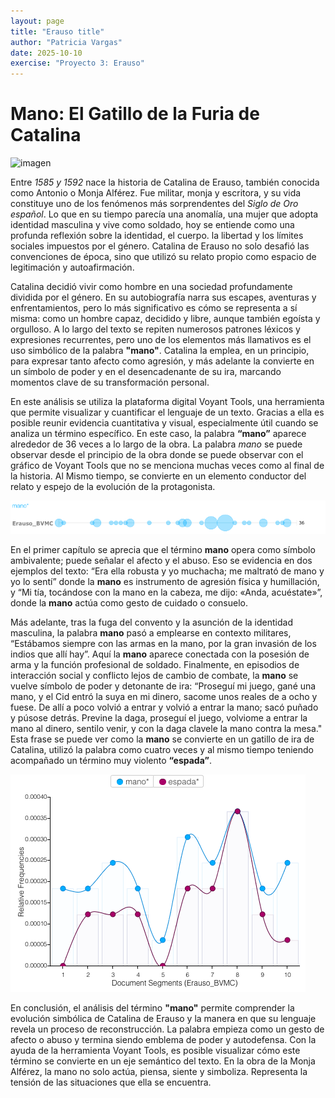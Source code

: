 ```yaml
---
layout: page
title: "Erauso title"
author: "Patricia Vargas"
date: 2025-10-10
exercise: "Proyecto 3: Erauso"
---
```


# Mano: El Gatillo de la Furia de Catalina 

![imagen](https://www.theawl.com/wp-content/uploads/2017/03/1qaO1zMjPHyHticpfgJThfA.jpeg)

Entre *1585 y 1592* nace la historia de Catalina de Erauso, también conocida como Antonio o Monja Alférez. Fue militar, monja y escritora, y su vida constituye uno de los fenómenos más sorprendentes del *Siglo de Oro español*. Lo que en su tiempo parecía una anomalía, una mujer que adopta identidad masculina y vive como soldado, hoy se entiende como una profunda reflexión sobre la identidad, el cuerpo. la libertad y los límites sociales impuestos por el género.  Catalina de Erauso no solo desafió las convenciones de época, sino que utilizó su relato propio como espacio de legitimación y autoafirmación. 

Catalina decidió vivir como hombre en una sociedad profundamente dividida por el género. En su autobiografía narra sus escapes, aventuras y enfrentamientos, pero lo más significativo es cómo se representa a sí misma: como un hombre capaz, decidido y libre, aunque también egoísta y orgulloso. A lo largo del texto se repiten numerosos patrones léxicos y expresiones recurrentes, pero uno de los elementos más llamativos es el uso simbólico de la palabra **"mano"**. Catalina la emplea, en un principio, para expresar tanto afecto como agresión, y más adelante la convierte en un símbolo de poder y en el desencadenante de su ira, marcando momentos clave de su transformación personal.

En este análisis se utiliza la plataforma digital Voyant Tools, una herramienta que permite visualizar y cuantificar el lenguaje de un texto. Gracias a ella es posible reunir evidencia cuantitativa y visual, especialmente útil cuando se analiza un término específico. En este caso, la palabra **“mano”** aparece alrededor de 36 veces a lo largo de la obra. La palabra *mano* se puede observar desde el principio de la obra donde se puede observar con el gráfico de Voyant Tools que no se menciona muchas veces como al final de la historia. Al Mismo tiempo, se convierte en un elemento conductor del relato y espejo de la evolución de la protagonista. 

![imagen](https://raw.githubusercontent.com/dh-miami/SPA_410_Fall25/refs/heads/main/assets/img/Midhelle-buble-mano-image.png)

En el primer capítulo se aprecia que el término **mano** opera como símbolo ambivalente; puede señalar el afecto y el abuso. Eso se evidencia en dos ejemplos del texto: “Era ella robusta y yo muchacha; me maltrató de mano y yo lo sentí” donde la **mano** es instrumento de agresión física y humillación, y “Mi tía, tocándose con la mano en la cabeza, me dijo: «Anda, acuéstate»”, donde la **mano** actúa como gesto de cuidado o consuelo. 

Más adelante, tras la fuga del convento y la asunción de la identidad masculina, la palabra **mano** pasó a emplearse en contexto militares, “Estábamos siempre con las armas en la mano, por la gran invasión de los indios que allí hay”. Aquí la **mano** aparece conectada con la posesión de arma y la función profesional de soldado. Finalmente, en episodios de interacción social y conflicto lejos de cambio de combate, la **mano** se vuelve símbolo de poder y detonante de ira: “Proseguí mi juego, gané una mano, y el Cid entró la suya en mi dinero, sacome unos reales de a ocho y fuese. De allí a poco volvió a entrar y volvió a entrar la mano; sacó puñado y púsose detrás. Previne la daga, proseguí el juego, volviome a entrar la mano al dinero, sentilo venir, y con la daga clavele la mano contra la mesa." Esta frase se puede ver como la **mano** se convierte en un gatillo de ira de Catalina, utilizó la palabra como cuatro veces y al mismo tiempo teniendo acompañado un término muy violento **“espada”**. 

![imagen](https://raw.githubusercontent.com/dh-miami/SPA_410_Fall25/refs/heads/main/_posts/Proyecto3_Erauso/Screen%20Shot%202025-10-15%20at%208.33.17%20PM.png)

En conclusión, el análisis del término **"mano"** permite comprender la evolución simbólica de Catalina de Erauso y la manera en que su lenguaje revela un proceso de reconstrucción. La palabra empieza como un gesto de afecto o abuso y termina siendo emblema de poder y autodefensa. Con la ayuda de la herramienta Voyant Tools, es posible visualizar cómo este término se convierte en un eje semántico del texto. 
En la obra de la Monja Alférez, la mano no solo actúa, piensa, siente y simboliza. Representa la tensión de las situaciones que ella se encuentra. 
